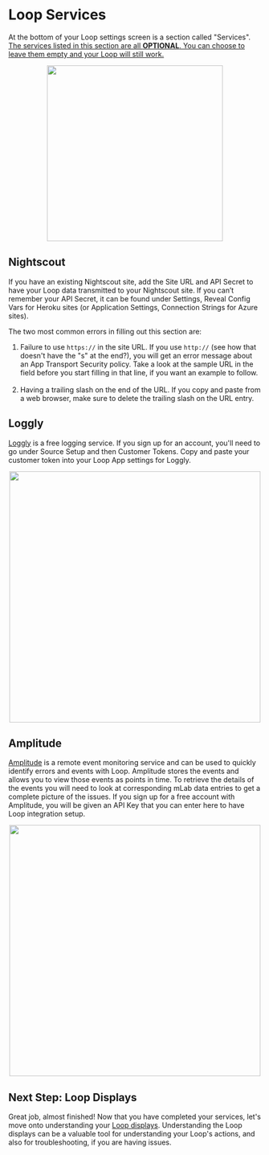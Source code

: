 # Loop Services

At the bottom of your Loop settings screen is a section called "Services". <u>The services listed in this section are all **OPTIONAL**.  You can choose to leave them empty and your Loop will still work.</u>

<p align="center">
<img src="../img/services.jpeg" width="350">
</p> 

## Nightscout
If you have an existing Nightscout site, add the Site URL and API Secret to have your Loop data transmitted to your Nightscout site. If you can’t remember your API Secret, it can be found under Settings, Reveal Config Vars for Heroku sites (or Application Settings, Connection Strings for Azure sites). 

The two most common errors in filling out this section are:

1. Failure to use `https://`  in the site URL.  If you use `http://` (see how that doesn't have the "s" at the end?), you will get an error message about an App Transport Security policy.  Take a look at the sample URL in the field before you start filling in that line, if you want an example to follow.</br></br>
2. Having a trailing slash on the end of the URL. If you copy and paste from a web browser, make sure to delete the trailing slash on the URL entry.

## Loggly
[Loggly](https://loggly.com) is a free logging service. If you sign up for an account, you'll need to go under Source Setup and then Customer Tokens. Copy and paste your customer token into your Loop App settings for Loggly.

<p align="center">
<img src="../img/loggly.png" width="500">
</p> 

## Amplitude
[Amplitude](https://amplitude.com) is a remote event monitoring service and can be used to quickly identify errors and events with Loop. Amplitude stores the events and allows you to view those events as points in time. To retrieve the details of the events you will need to look at corresponding mLab data entries to get a complete picture of the issues. If you sign up for a free account with Amplitude, you will be given an API Key that you can enter here to have Loop integration setup.

<p align="center">
<img src="../img/amplitude.png" width="500">
</p> 

## Next Step: Loop Displays

Great job, almost finished! Now that you have completed your services, let's move onto understanding your [Loop displays](https://loopkit.github.io/loopdocs/operation/loop-settings/displays). Understanding the Loop displays can be a valuable tool for understanding your Loop's actions, and also for troubleshooting, if you are having issues.
